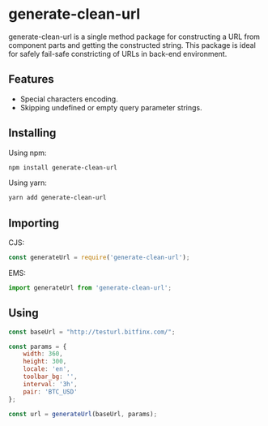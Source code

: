 # generate-clean-url

generate-clean-url is a single method package for constructing a URL from component parts and getting the constructed string. This package is ideal for safely fail-safe constricting of URLs in back-end environment.

## Features

- Special characters encoding.
- Skipping undefined or empty query parameter strings.

## Installing

Using npm:

```bash
npm install generate-clean-url
```

Using yarn:

```bash
yarn add generate-clean-url
```

## Importing

CJS:

```javascript
const generateUrl = require('generate-clean-url');
```

EMS:

```javascript
import generateUrl from 'generate-clean-url';
```

## Using

```javascript
const baseUrl = "http://testurl.bitfinx.com/";

const params = {
    width: 360,
    height: 300,
    locale: 'en',
    toolbar_bg: '',
    interval: '3h',
    pair: 'BTC_USD'
};

const url = generateUrl(baseUrl, params);
```